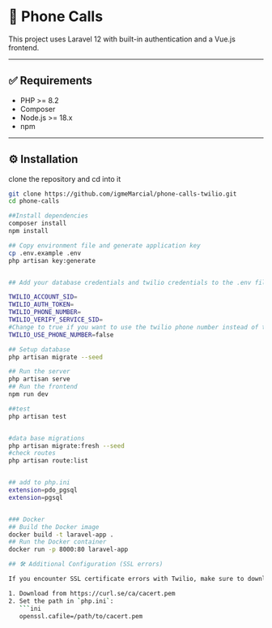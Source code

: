 # 🚀 Phone Calls

This project uses Laravel 12 with built-in authentication and a Vue.js frontend.

---

## ✅ Requirements

- PHP >= 8.2
- Composer
- Node.js >= 18.x
- npm

---

## ⚙️ Installation

clone the repository and cd into it

````bash
git clone https://github.com/igmeMarcial/phone-calls-twilio.git
cd phone-calls

##Install dependencies
composer install
npm install

## Copy environment file and generate application key
cp .env.example .env
php artisan key:generate


## Add your database credentials and twilio credentials to the .env file

TWILIO_ACCOUNT_SID=
TWILIO_AUTH_TOKEN=
TWILIO_PHONE_NUMBER=
TWILIO_VERIFY_SERVICE_SID=
#Change to true if you want to use the twilio phone number instead of the user's phone number
TWILIO_USE_PHONE_NUMBER=false

## Setup database
php artisan migrate --seed

## Run the server
php artisan serve
## Run the frontend
npm run dev

##test
php artisan test


#data base migrations
php artisan migrate:fresh --seed
#check routes
php artisan route:list


## add to php.ini
extension=pdo_pgsql
extension=pgsql


### Docker
## Build the Docker image
docker build -t laravel-app .
## Run the Docker container
docker run -p 8000:80 laravel-app

## 🛠 Additional Configuration (SSL errors)

If you encounter SSL certificate errors with Twilio, make sure to download and link the latest `cacert.pem` file in your `php.ini`:

1. Download from https://curl.se/ca/cacert.pem
2. Set the path in `php.ini`:
   ```ini
   openssl.cafile=/path/to/cacert.pem
````

```

```
